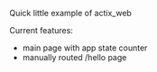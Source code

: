 Quick little example of actix_web 

Current features:
  - main page with app state counter
  - manually routed /hello page
